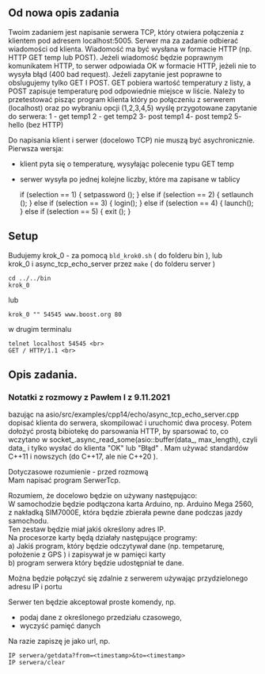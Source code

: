 ## Od nowa opis zadania

Twoim zadaniem jest napisanie serwera TCP, który otwiera połączenia z klientem pod adresem localhost:5005.
Serwer ma za zadanie odbierać wiadomości od klienta.
Wiadomość ma być wysłana w formacie HTTP (np. HTTP GET temp lub POST). Jeżeli wiadomość będzie poprawnym komunikatem HTTP, to serwer odpowiada OK w formacie HTTP, jeżeli nie to wysyła błąd (400 bad request). Jeźeli zapytanie jest poprawne to obsĺugujemy tylko GET I POST. 
GET pobiera wartość temperatury z listy, a POST zapisuje temperaturę pod odpowiednie miejsce w liście.
Należy to przetestować pisząc program klienta który po połączeniu z serwerem (localhost) oraz po wybraniu opcji (1,2,3,4,5) wyślę przygotowane zapytanie do serwera:
1 - get temp1
2 - get temp2
3- post temp1
4- post temp2
5- hello (bez HTTP)

Do napisania klient i serwer (docelowo TCP) nie muszą być asychronicznie.
Pierwsza wersja:
* klient pyta się o temperaturę, wysyłając polecenie typu GET temp
* serwer wysyła po jednej kolejne liczby, które ma zapisane w tablicy


   if (selection == 1)
   {
       setpassword ();
   }
   else if (selection == 2)
   {
       setlaunch ();
   }
   else if (selection == 3)
   {
       login();
   }
   else if (selection == 4)
    {
       launch();
    }
   else if (selection == 5)
    {
      exit ();
    }
## Setup
Budujemy krok_0 - za pomocą `bld_krok0.sh` ( do folderu bin ), lub <br>
 krok_0 i async_tcp_echo_server przez `make` ( do folderu server )

```
cd ../../bin
krok_0
```
lub 
```
krok_0 "" 54545 www.boost.org 80
```
w drugim terminalu <br>
```
telnet localhost 54545 <br>
GET / HTTP/1.1 <br>
```

## Opis zadania.

### Notatki z rozmowy z Pawłem I z 9.11.2021

bazując na asio/src/examples/cpp14/echo/async_tcp_echo_server.cpp
dopisać klienta do serwera, skompilować i uruchomić  dwa procesy.
Potem dołożyć prostą bibiotekę do parsowania HTTP, 
by sparsować to, co wczytano w socket_.async_read_some(asio::buffer(data_, max_length),
czyli data_ i tylko wysłać do klienta "OK" lub "Błąd" .
Mam używać standardów C++11 i nowszych (do C++17, ale nie C++20 ).


Dotyczasowe rozumienie - przed rozmową<br>
Mam napisać program SerwerTcp.<br>


Rozumiem, że docelowo będzie on używany następująco:<br>
W samochodzie będzie podłączona karta Arduino, np. Arduino Mega 2560, z nakładką SIM7000E, 
która będzie zbierała pewne dane podczas jazdy samochodu.<br>
Ten zestaw będzie miał jakiś określony adres IP.<br>
Na procesorze karty będą działały następujące programy:<br>
 a) Jakiś program, który będzie odczytywał dane (np. tempetarurę, położenie z GPS ) i zapisywał je w pamięci karty<br>
 b) program serwera który będzie udostępniał te dane.<br>
 
 Można będzie połączyć się zdalnie z serwerem używając przydzielonego adresu IP i portu<br>

Serwer ten będzie akceptował proste komendy, np.<br>
* podaj dane z określonego przedziału czasowego,
* wyczyść pamięć danych

Na razie zapiszę je jako url, np.<br>
```
IP serwera/getdata?from=<timestamp>&to=<timestamp>
IP serwera/clear
```


